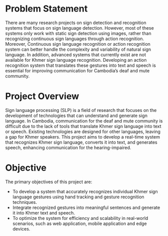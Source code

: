 # Problem Statement
There are many research projects on sign detection and recognition systems that focus
on sign language detection. However, most of these systems only work with static sign detection
using images, rather than recognizing continuous sign languages through action recognition.
Moreover, Continuous sign language recognition or action recognition system can better handle
the complexity and variability of natural sign language. In addition, advanced systems that
currently exist are not available for Khmer sign language recognition. Developing an action
recognition system that translates these gestures into text and speech is essential for improving
communication for Cambodia’s deaf and mute community.
# Project Overview
Sign language processing (SLP) is a field of research that focuses on the development
of technologies that can understand and generate sign language. In Cambodia, communication for the deaf and mute community is difficult due to the lack of tools that translate Khmer sign language into text or speech. Existing technologies are designed for other languages, leaving a gap for Khmer speakers. This project aims to develop a real-time system that recognizes Khmer sign language, converts it into text, and generates speech, enhancing communication for the hearing-impaired.
# Objective
The primary objectives of this project are:
+ To develop a system that accurately recognizes individual Khmer sign language gestures
using hand tracking and gesture recognition techniques.
+ Integrate recognized gestures into meaningful sentences and generate it into Khmer text
and speech.
+ To optimize the system for efficiency and scalability in real-world scenarios, such as web
application, mobile application and edge devices.
